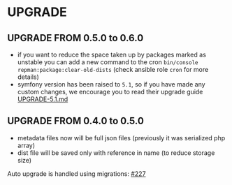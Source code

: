 # UPGRADE

## UPGRADE FROM 0.5.0 to 0.6.0

- if you want to reduce the space taken up by packages marked as unstable you can add a new command to the cron 
  `bin/console repman:package:clear-old-dists` (check ansible role `cron` for more details)
- symfony version has been raised to `5.1`, so if you have made any custom changes, we encourage you 
  to read their upgrade guide [UPGRADE-5.1.md](https://github.com/symfony/symfony/blob/master/UPGRADE-5.1.md)

## UPGRADE FROM 0.4.0 to 0.5.0

- metadata files now will be full json files (previously it was serialized php array)
- dist file will be saved only with reference in name (to reduce storage size)

Auto upgrade is handled using migrations: [#227](https://github.com/repman-io/repman/pull/227)
